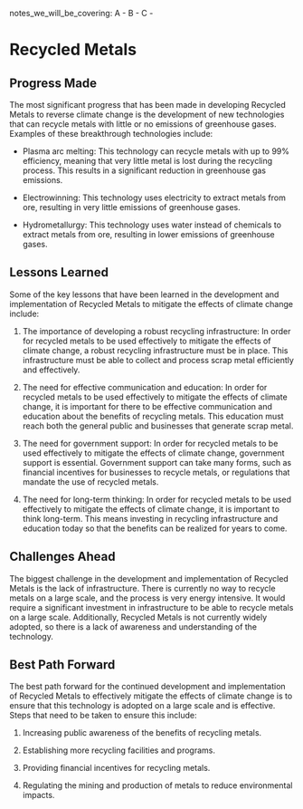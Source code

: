 notes_we_will_be_covering:
A -
B -
C -

# Recycled Metals

## Progress Made

The most significant progress that has been made in developing Recycled Metals to reverse climate change is the development of new technologies that can recycle metals with little or no emissions of greenhouse gases. Examples of these breakthrough technologies include:

- Plasma arc melting: This technology can recycle metals with up to 99% efficiency, meaning that very little metal is lost during the recycling process. This results in a significant reduction in greenhouse gas emissions.

- Electrowinning: This technology uses electricity to extract metals from ore, resulting in very little emissions of greenhouse gases.

- Hydrometallurgy: This technology uses water instead of chemicals to extract metals from ore, resulting in lower emissions of greenhouse gases.

## Lessons Learned

Some of the key lessons that have been learned in the development and implementation of Recycled Metals to mitigate the effects of climate change include:

1. The importance of developing a robust recycling infrastructure: In order for recycled metals to be used effectively to mitigate the effects of climate change, a robust recycling infrastructure must be in place. This infrastructure must be able to collect and process scrap metal efficiently and effectively.

2. The need for effective communication and education: In order for recycled metals to be used effectively to mitigate the effects of climate change, it is important for there to be effective communication and education about the benefits of recycling metals. This education must reach both the general public and businesses that generate scrap metal.

3. The need for government support: In order for recycled metals to be used effectively to mitigate the effects of climate change, government support is essential. Government support can take many forms, such as financial incentives for businesses to recycle metals, or regulations that mandate the use of recycled metals.

4. The need for long-term thinking: In order for recycled metals to be used effectively to mitigate the effects of climate change, it is important to think long-term. This means investing in recycling infrastructure and education today so that the benefits can be realized for years to come.

## Challenges Ahead

The biggest challenge in the development and implementation of Recycled Metals is the lack of infrastructure. There is currently no way to recycle metals on a large scale, and the process is very energy intensive. It would require a significant investment in infrastructure to be able to recycle metals on a large scale. Additionally, Recycled Metals is not currently widely adopted, so there is a lack of awareness and understanding of the technology.

## Best Path Forward

The best path forward for the continued development and implementation of Recycled Metals to effectively mitigate the effects of climate change is to ensure that this technology is adopted on a large scale and is effective. Steps that need to be taken to ensure this include:

1. Increasing public awareness of the benefits of recycling metals.

2. Establishing more recycling facilities and programs.

3. Providing financial incentives for recycling metals.

4. Regulating the mining and production of metals to reduce environmental impacts.
